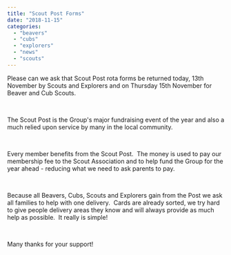 ```yaml
---
title: "Scout Post Forms"
date: "2018-11-15"
categories: 
  - "beavers"
  - "cubs"
  - "explorers"
  - "news"
  - "scouts"
---
```


Please can we ask that Scout Post rota forms be returned today, 13th November by Scouts and Explorers and on Thursday 15th November for Beaver and Cub Scouts.

 

The Scout Post is the Group's major fundraising event of the year and also a much relied upon service by many in the local community.

 

Every member benefits from the Scout Post.  The money is used to pay our membership fee to the Scout Association and to help fund the Group for the year ahead - reducing what we need to ask parents to pay.

 

Because all Beavers, Cubs, Scouts and Explorers gain from the Post we ask all families to help with one delivery.  Cards are already sorted, we try hard to give people delivery areas they know and will always provide as much help as possible.  It really is simple!

 

Many thanks for your support!
